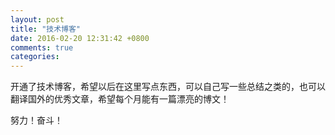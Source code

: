 ```yaml
---
layout: post
title: "技术博客"
date: 2016-02-20 12:31:42 +0800
comments: true
categories: 
---
```


开通了技术博客，希望以后在这里写点东西，可以自己写一些总结之类的，也可以翻译国外的优秀文章，希望每个月能有一篇漂亮的博文！

努力！奋斗！